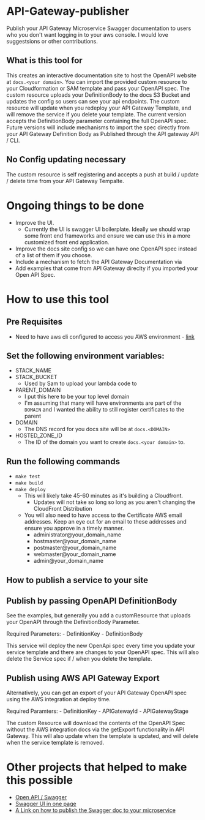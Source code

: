 # API-Gateway-publisher
Publish your API Gateway Microservice Swagger documentation to users who you don't want logging in to your aws console.  I would love suggestsions or other contributions.

## What is this tool for
This creates an interactive documentation site to host the OpenAPI website at `docs.<your domain>`.  You can import the provided custom resource to your Cloudformation or SAM template and pass your OpenAPI spec.  The custom resource uploads your DefinitionBody to the docs S3 Bucket and updates the config so users can see your api endpoints.  The custom resource will update when you redeploy your API Gateway Template, and will remove the service if you delete your template.  The current version accepts the DefinitionBody parameter containing the full OpenAPI spec.  Future versions will include mechanisms to import the spec directly from your API Gateway Definition Body as Published through the API gateway API / CLI.

## No Config updating necessary
The custom resource is self registering and accepts a push at build / update / delete time from your API Gateway Tempalte.

# Ongoing things to be done
- Improve the UI.
  - Currently the UI is swagger UI boilerplate.  Ideally we should wrap some front end frameworks and ensure we can use this in a more customized front end application.
- Improve the docs site config so we can have one OpenAPI spec instead of a list of them if you choose.
- Include a mechanism to fetch the API Gateway Documentation via 
- Add examples that come from API Gateway direclty if you imported your Open API Spec.

# How to use this tool

## Pre Requisites
- Need to have aws cli configured to access you AWS environment - [link](https://docs.aws.amazon.com/cli/latest/userguide/cli-chap-configure.html)

## Set the following environment variables:
- STACK_NAME
- STACK_BUCKET
    - Used by Sam to upload your lambda code to
- PARENT_DOMAIN
    - I put this here to be your top level domain
    - I'm assuming that many will have environments are part of the `DOMAIN` and I wanted the ability to still register certificates to the parent
- DOMAIN
    - The DNS record for you docs site will be at `docs.<DOMAIN>`
- HOSTED_ZONE_ID
    - The ID of the domain you want to create `docs.<your domain>` to.

## Run the following commands
- `make test`
- `make build`
- `make deploy`
    - This will likely take 45-60 minutes as it's building a Cloudfront.
        - Updates will not take so long so long as you aren't changing the CloudFront Distribution
    - You will also need to have access to the Certificate AWS email addresses.  Keep an eye out for an email to these addresses and ensure you approve in a timely manner.
        - administrator@your_domain_name
        - hostmaster@your_domain_name
        - postmaster@your_domain_name
        - webmaster@your_domain_name
        - admin@your_domain_name

## How to publish a service to your site

## Publish by passing OpenAPI DefinitionBody
See the examples, but generally you add a customResource that uploads your OpenAPI through the DefinitionBody Parameter.

Required Parameters:
    - DefinitionKey
    - DefinitionBody

This service will deploy the new OpenApi spec every time you update your service template and there are changes to your OpenAPI spec.  This will also delete the Service spec if / when you delete the template.

## Publish using AWS API Gateway Export
Alternatively, you can get an export of your API Gateway OpenAPI spec using the AWS integration at deploy time.

Required Paramters:
    - DefinitionKey
    - APIGatewayId
    - APIGatewayStage
    <!-- TODO: Need to add incrementer or random value to ensure Docs runs each time for this -->

The custom Resource will download the contents of the OpenAPI Spec without the AWS integration docs via the getExport functionality in API Gateway.  This will also update when the template is updated, and will delete when the service template is removed.

# Other projects that helped to make this possible
- [Open API / Swagger](https://github.com/swagger-api/swagger-ui)
- [Swagger UI in one page](https://github.com/sunnyagarwal008/setup-swagger-ui-in-one-page/blob/master/swagger-ui.html)
- [A Link on how to publish the Swagger doc to your microservice](https://medium.com/@nabtechblog/integrating-swagger-with-aws-lambda-and-api-gateway-using-cloud-formation-macro-functions-7432dec50dd)
